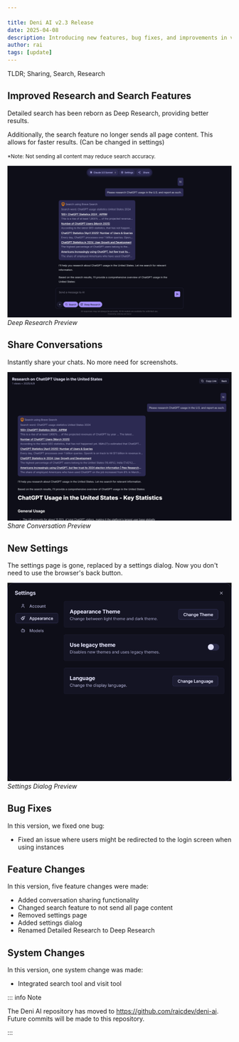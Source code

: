 ```yaml
---

title: Deni AI v2.3 Release
date: 2025-04-08
description: Introducing new features, bug fixes, and improvements in version 2.3.
author: rai
tags: [update]
---
```



TLDR; Sharing, Search, Research

## Improved Research and Search Features

Detailed search has been reborn as Deep Research, providing better results.

Additionally, the search feature no longer sends all page content. This allows for faster results. (Can be changed in settings)

<small>*Note: Not sending all content may reduce search accuracy.</small>

![Deep Research Preview](deep-research.png)
_Deep Research Preview_

## Share Conversations

Instantly share your chats. No more need for screenshots.

![Share Conversation Preview](share-conversation.png)<br />
_Share Conversation Preview_

## New Settings

The settings page is gone, replaced by a settings dialog. Now you don't need to use the browser's back button.

![Settings Dialog Preview](settings-dialog.png)<br />
_Settings Dialog Preview_

## Bug Fixes

In this version, we fixed one bug:

- Fixed an issue where users might be redirected to the login screen when using instances

## Feature Changes

In this version, five feature changes were made:

- Added conversation sharing functionality
- Changed search feature to not send all page content
- Removed settings page
- Added settings dialog
- Renamed Detailed Research to Deep Research

## System Changes

In this version, one system change was made:

- Integrated search tool and visit tool

::: info Note

The Deni AI repository has moved to https://github.com/raicdev/deni-ai. Future commits will be made to this repository.

:::
